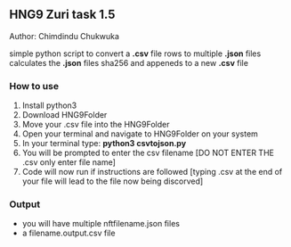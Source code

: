 <h2>HNG9 Zuri task 1.5</h2>
<p>Author: Chimdindu Chukwuka</p>

simple python script to convert a <b>.csv</b> file rows to multiple <b>.json</b> files
calculates the <b>.json</b> files sha256 and appeneds to a new <b>.csv</b> file

<h3>How to use</h3>
<ol>
<li>Install python3</li>
<li>Download HNG9Folder</li>
<li>Move your .csv file into the HNG9Folder</li>
<li>Open your terminal and navigate to HNG9Folder on your system</li>
<li>In your terminal type: <b>python3 csvtojson.py</b></li>
<li>You will be prompted to enter the csv filename [DO NOT ENTER THE .csv only enter file name]</li>
<li>Code will now run if instructions are followed [typing .csv at the end of your file will lead to the file now being discorved]</li>
</ol>

<h3>Output</h3>
<ul>
<li>you will have multiple nftfilename.json files</li>
<li>a filename.output.csv file</li>
</ul>
